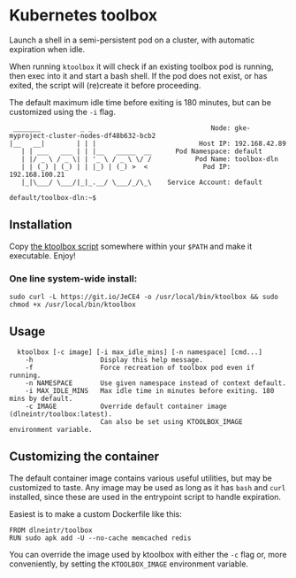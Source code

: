 # Kubernetes toolbox

Launch a shell in a semi-persistent pod on a cluster, with automatic expiration when idle.

When running `ktoolbox` it will check if an existing toolbox pod is running,
then exec into it and start a bash shell. If the pod does not exist, or has
exited, the script will (re)create it before proceeding.

The default maximum idle time before exiting is 180 minutes, but can be
customized using the `-i` flag.

```% ktoolbox
 _______          _ _                              Node: gke-myproject-cluster-nodes-df48b632-bcb2
|__   __|        | | |                          Host IP: 192.168.42.89
   | | ___   ___ | | |__   _____  __      Pod Namespace: default
   | |/ _ \ / _ \| | '_ \ / _ \ \/ /           Pod Name: toolbox-dln
   | | (_) | (_) | | |_) | (_) >  <              Pod IP: 192.168.100.21
   |_|\___/ \___/|_|_.__/ \___/_/\_\    Service Account: default

default/toolbox-dln:~$
```

## Installation

Copy [the ktoolbox script](https://raw.githubusercontent.com/dln/ktoolbox/master/ktoolbox)
somewhere within your `$PATH` and make it executable. Enjoy!

### One line system-wide install:
```
sudo curl -L https://git.io/JeCE4 -o /usr/local/bin/ktoolbox && sudo chmod +x /usr/local/bin/ktoolbox
```

## Usage

```
  ktoolbox [-c image] [-i max_idle_mins] [-n namespace] [cmd...]
    -h                 Display this help message.
    -f                 Force recreation of toolbox pod even if running.
    -n NAMESPACE       Use given namespace instead of context default.
    -i MAX_IDLE_MINS   Max idle time in minutes before exiting. 180 mins by default.
    -c IMAGE           Override default container image (dlneintr/toolbox:latest).
                       Can also be set using KTOOLBOX_IMAGE environment variable.
```

## Customizing the container
The default container image contains various useful utilities, but may be customized to taste.
Any image may be used as long as it has `bash` and `curl` installed, since
these are used in the entrypoint script to handle expiration.

Easiest is to make a custom Dockerfile like this:

```
FROM dlneintr/toolbox
RUN sudo apk add -U --no-cache memcached redis
```

You can override the image used by ktoolbox with either the `-c` flag or,
more conveniently, by setting the `KTOOLBOX_IMAGE` environment variable.

